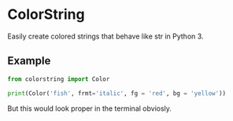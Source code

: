 # ColorString

Easily create colored strings that behave like str in Python 3.

## Example

```python
from colorstring import Color

print(Color('fish', frmt='italic', fg = 'red', bg = 'yellow'))

```

But this would look proper in the terminal obviosly.
